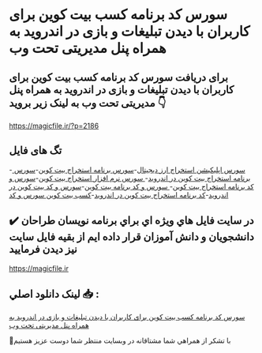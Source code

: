 # سورس کد برنامه کسب بیت کوین برای کاربران با دیدن تبلیغات و بازی در اندروید به همراه پنل مدیریتی تحت وب

## برای دریافت سورس کد برنامه کسب بیت کوین برای کاربران با دیدن تبلیغات و بازی در اندروید به همراه پنل مدیریتی تحت وب به لینک زیر بروید 👇

https://magicfile.ir/?p=2186

## تگ های فایل

-[ سورس اپلیکیشن استخراج ارز دیجیتال](https://magicfile.ir/product/%d8%b3%d9%88%d8%b1%d8%b3-%d9%88-%da%a9%d8%af-%d8%a8%d8%b1%d9%86%d8%a7%d9%85%d9%87-%d8%a7%d8%b3%d8%aa%d8%ae%d8%b1%d8%a7%d8%ac-%d8%a8%db%8c%d8%aa-%da%a9%d9%88%db%8c%d9%86-%d8%af%d8%b1-%d8%a7%d9%86%d8%af%d8%b1%d9%88%db%8c%d8%af/)-[سورس برنامه استخراج بیت کوین](https://magicfile.ir/product/%d8%b3%d9%88%d8%b1%d8%b3-%d9%88-%da%a9%d8%af-%d8%a8%d8%b1%d9%86%d8%a7%d9%85%d9%87-%d8%a7%d8%b3%d8%aa%d8%ae%d8%b1%d8%a7%d8%ac-%d8%a8%db%8c%d8%aa-%da%a9%d9%88%db%8c%d9%86-%d8%af%d8%b1-%d8%a7%d9%86%d8%af%d8%b1%d9%88%db%8c%d8%af/)-[سورس برنامه استخراج بیت کوین در اندروید](https://magicfile.ir/product/%d8%b3%d9%88%d8%b1%d8%b3-%d9%88-%da%a9%d8%af-%d8%a8%d8%b1%d9%86%d8%a7%d9%85%d9%87-%d8%a7%d8%b3%d8%aa%d8%ae%d8%b1%d8%a7%d8%ac-%d8%a8%db%8c%d8%aa-%da%a9%d9%88%db%8c%d9%86-%d8%af%d8%b1-%d8%a7%d9%86%d8%af%d8%b1%d9%88%db%8c%d8%af/)-[ سورس نرم افزار استخراج بیت کوین](https://magicfile.ir/product/%d8%b3%d9%88%d8%b1%d8%b3-%d9%88-%da%a9%d8%af-%d8%a8%d8%b1%d9%86%d8%a7%d9%85%d9%87-%d8%a7%d8%b3%d8%aa%d8%ae%d8%b1%d8%a7%d8%ac-%d8%a8%db%8c%d8%aa-%da%a9%d9%88%db%8c%d9%86-%d8%af%d8%b1-%d8%a7%d9%86%d8%af%d8%b1%d9%88%db%8c%d8%af/)-[سورس و کد برنامه استخراج بیت کوین](https://magicfile.ir/product/%d8%b3%d9%88%d8%b1%d8%b3-%d9%88-%da%a9%d8%af-%d8%a8%d8%b1%d9%86%d8%a7%d9%85%d9%87-%d8%a7%d8%b3%d8%aa%d8%ae%d8%b1%d8%a7%d8%ac-%d8%a8%db%8c%d8%aa-%da%a9%d9%88%db%8c%d9%86-%d8%af%d8%b1-%d8%a7%d9%86%d8%af%d8%b1%d9%88%db%8c%d8%af/)-[ سورس و کد برنامه بیت کوین](https://magicfile.ir/product/%d8%b3%d9%88%d8%b1%d8%b3-%d9%88-%da%a9%d8%af-%d8%a8%d8%b1%d9%86%d8%a7%d9%85%d9%87-%d8%a7%d8%b3%d8%aa%d8%ae%d8%b1%d8%a7%d8%ac-%d8%a8%db%8c%d8%aa-%da%a9%d9%88%db%8c%d9%86-%d8%af%d8%b1-%d8%a7%d9%86%d8%af%d8%b1%d9%88%db%8c%d8%af/)-[سورس و کد بیت کوین در اندروید](https://magicfile.ir/product/%d8%b3%d9%88%d8%b1%d8%b3-%d9%88-%da%a9%d8%af-%d8%a8%d8%b1%d9%86%d8%a7%d9%85%d9%87-%d8%a7%d8%b3%d8%aa%d8%ae%d8%b1%d8%a7%d8%ac-%d8%a8%db%8c%d8%aa-%da%a9%d9%88%db%8c%d9%86-%d8%af%d8%b1-%d8%a7%d9%86%d8%af%d8%b1%d9%88%db%8c%d8%af/)-[کد برنامه استخراج بیت کوین در اندروید](https://magicfile.ir/product/%d8%b3%d9%88%d8%b1%d8%b3-%d9%88-%da%a9%d8%af-%d8%a8%d8%b1%d9%86%d8%a7%d9%85%d9%87-%d8%a7%d8%b3%d8%aa%d8%ae%d8%b1%d8%a7%d8%ac-%d8%a8%db%8c%d8%aa-%da%a9%d9%88%db%8c%d9%86-%d8%af%d8%b1-%d8%a7%d9%86%d8%af%d8%b1%d9%88%db%8c%d8%af/)-[کسب بیت کوین سورس و کد](https://magicfile.ir/product/%d8%b3%d9%88%d8%b1%d8%b3-%d9%88-%da%a9%d8%af-%d8%a8%d8%b1%d9%86%d8%a7%d9%85%d9%87-%d8%a7%d8%b3%d8%aa%d8%ae%d8%b1%d8%a7%d8%ac-%d8%a8%db%8c%d8%aa-%da%a9%d9%88%db%8c%d9%86-%d8%af%d8%b1-%d8%a7%d9%86%d8%af%d8%b1%d9%88%db%8c%d8%af/)

## ✔️ در سايت فايل هاي ويژه اي براي برنامه نويسان طراحان دانشجويان و دانش آموزان قرار داده ايم از بقيه فايل سايت نيز ديدن فرماييد

https://magicfile.ir


## لينک دانلود اصلي 📥 :

[سورس کد برنامه کسب بیت کوین برای کاربران با دیدن تبلیغات و بازی در اندروید به همراه پنل مدیریتی تحت وب](https://magicfile.ir/product/%d8%b3%d9%88%d8%b1%d8%b3-%d9%88-%da%a9%d8%af-%d8%a8%d8%b1%d9%86%d8%a7%d9%85%d9%87-%d8%a7%d8%b3%d8%aa%d8%ae%d8%b1%d8%a7%d8%ac-%d8%a8%db%8c%d8%aa-%da%a9%d9%88%db%8c%d9%86-%d8%af%d8%b1-%d8%a7%d9%86%d8%af%d8%b1%d9%88%db%8c%d8%af/) 


🙏با تشکر از همراهي شما مشتاقانه در وبسایت منتظر شما دوست عزیز هستیم

